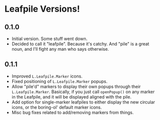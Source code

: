 
Leafpile Versions!
==================

0.1.0
------------

* Initial version.  Some stuff went down.
* Decided to call it "leafpile".  Because it's catchy.  And "pile" is a great noun, and I'll fight any man who says otherwise.


0.1.1
------------

* Improved `L.Leafpile.Marker` icons.
* Fixed positioning of `L.Leafpile.Marker` popups.
* Allow "pile'd" markers to display their own popups through their `L.Leafpile.Marker`.  Basically, if you just call `openPopup()` on any marker in the Leafpile, and it will be displayed aligned with the pile.
* Add option for single-marker leafpiles to either display the new circular icons, or the boring-ol' default marker icons.
* Misc bug fixes related to add/removing markers from things.
